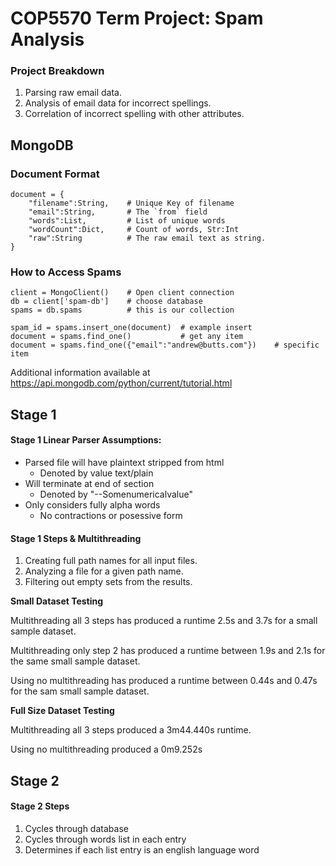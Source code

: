 # COP5570 Term Project: Spam Analysis

### Project Breakdown
1. Parsing raw email data.
2. Analysis of email data for incorrect spellings.
3. Correlation of incorrect spelling with other attributes.

## MongoDB

### Document Format
    document = {
        "filename":String,    # Unique Key of filename
        "email":String,       # The `from` field
        "words":List,         # List of unique words
	    "wordCount":Dict,     # Count of words, Str:Int
        "raw":String          # The raw email text as string.
    }

### How to Access Spams
    client = MongoClient()    # Open client connection
    db = client['spam-db']    # choose database
    spams = db.spams          # this is our collection

    spam_id = spams.insert_one(document)  # example insert
    document = spams.find_one()           # get any item
    document = spams.find_one({"email":"andrew@butts.com"})    # specific item

Additional information available at
https://api.mongodb.com/python/current/tutorial.html

## Stage 1

#### Stage 1 Linear Parser Assumptions:
- Parsed file will have plaintext stripped from html
   - Denoted by value text/plain
- Will terminate at end of section
   - Denoted by "--Somenumericalvalue"
- Only considers fully alpha words
   - No contractions or posessive form


#### Stage 1 Steps & Multithreading
1. Creating full path names for all input files.
2. Analyzing a file for a given path name.
3. Filtering out empty sets from the results.

**Small Dataset Testing**

Multithreading all 3 steps has produced a runtime 2.5s and 3.7s for a small
sample dataset.

Multithreading only step 2 has produced a runtime between 1.9s and 2.1s for
the same small sample dataset.

Using no multithreading has produced a runtime between 0.44s and 0.47s for
the sam small sample dataset.

**Full Size Dataset Testing**

Multithreading all 3 steps produced a 3m44.440s runtime.

Using no multithreading produced a 0m9.252s


## Stage 2

#### Stage 2 Steps
1. Cycles through database
2. Cycles through words list in each entry
3. Determines if each list entry is an english language word



